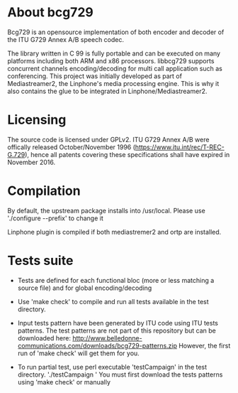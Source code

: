 # About bcg729

Bcg729 is an opensource implementation of both encoder and decoder of the ITU G729 Annex A/B speech codec. 

The library written in C 99 is fully portable and can be executed on many platforms including both ARM and x86 processors. 
libbcg729 supports concurrent channels encoding/decoding for multi call application such as conferencing. 
This project was initially developed as part of Mediastreamer2, the Linphone's media processing engine.
This is why it also contains the glue to be integrated in Linphone/Mediastreamer2.
 
# Licensing

The source code is licensed under GPLv2. ITU G729 Annex A/B were offically released October/November 1996 (https://www.itu.int/rec/T-REC-G.729),
hence all patents covering these specifications shall have expired in November 2016.

# Compilation

By default, the upstream package installs into /usr/local.  Please use
'./configure --prefix' to change it

Linphone plugin is compiled if both mediastremer2 and ortp are installed.
 
# Tests suite

- Tests are defined for each functional bloc (more or less matching a source file)
and for global encoding/decoding

- Use 'make check' to compile and run all tests available in the test directory.

- Input tests pattern have been generated by ITU code using ITU tests patterns.
The test patterns are not part of this repository but can be downloaded here:
http://www.belledonne-communications.com/downloads/bcg729-patterns.zip
However, the first run of 'make check' will get them for you.

- To run partial test, use perl executable 'testCampaign' in the test directory.
'./testCampaign <functional bloc name>'
You must first download the tests patterns using 'make check' or manually


